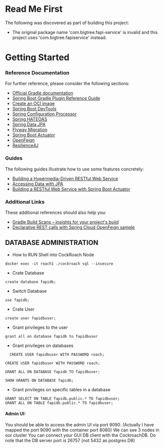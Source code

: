 # Read Me First
The following was discovered as part of building this project:

* The original package name 'com.bigtree.fapi-service' is invalid and this project uses 'com.bigtree.fapiservice' instead.

# Getting Started

### Reference Documentation
For further reference, please consider the following sections:

* [Official Gradle documentation](https://docs.gradle.org)
* [Spring Boot Gradle Plugin Reference Guide](https://docs.spring.io/spring-boot/docs/2.6.1/gradle-plugin/reference/html/)
* [Create an OCI image](https://docs.spring.io/spring-boot/docs/2.6.1/gradle-plugin/reference/html/#build-image)
* [Spring Boot DevTools](https://docs.spring.io/spring-boot/docs/2.6.1/reference/htmlsingle/#using-boot-devtools)
* [Spring Configuration Processor](https://docs.spring.io/spring-boot/docs/2.6.1/reference/htmlsingle/#configuration-metadata-annotation-processor)
* [Spring HATEOAS](https://docs.spring.io/spring-boot/docs/2.6.1/reference/htmlsingle/#boot-features-spring-hateoas)
* [Spring Data JPA](https://docs.spring.io/spring-boot/docs/2.6.1/reference/htmlsingle/#boot-features-jpa-and-spring-data)
* [Flyway Migration](https://docs.spring.io/spring-boot/docs/2.6.1/reference/htmlsingle/#howto-execute-flyway-database-migrations-on-startup)
* [Spring Boot Actuator](https://docs.spring.io/spring-boot/docs/2.6.1/reference/htmlsingle/#production-ready)
* [OpenFeign](https://docs.spring.io/spring-cloud-openfeign/docs/current/reference/html/)
* [Resilience4J](https://cloud.spring.io/spring-cloud-static/spring-cloud-circuitbreaker/current/reference/html)

### Guides
The following guides illustrate how to use some features concretely:

* [Building a Hypermedia-Driven RESTful Web Service](https://spring.io/guides/gs/rest-hateoas/)
* [Accessing Data with JPA](https://spring.io/guides/gs/accessing-data-jpa/)
* [Building a RESTful Web Service with Spring Boot Actuator](https://spring.io/guides/gs/actuator-service/)

### Additional Links
These additional references should also help you:

* [Gradle Build Scans – insights for your project's build](https://scans.gradle.com#gradle)
* [Declarative REST calls with Spring Cloud OpenFeign sample](https://github.com/spring-cloud-samples/feign-eureka)

## DATABASE ADMINISTRATION

* How to RUN Shell into CockRoach Node
```
docker exec -it roach1 ./cockroach sql --insecure
```
* Crate Database
```
create database fapidb;
```
* Switch Database
```
use fapidb;
```


* Crate User
```
create user fapidbuser;
```
* Grant privileges to the user 
```
grant all on database fapidb to fapidbuser
```
* Grant privileges on databases

```
  CREATE USER fapidbuser WITH PASSWORD roach;
  ```
```
CREATE USER fapidbuser WITH PASSWORD roach;
```
```
GRANT ALL ON DATABASE fapidb TO fapidbuser;
```
```
SHOW GRANTS ON DATABASE fapidb;
```
* Grant privileges on specific tables in a database
```
GRANT SELECT ON TABLE fapidb.public.* TO fapidbuser;
GRANT ALL ON TABLE fapidb.public.* TO fapidbuser;
```
#### Admin UI:
You should be able to access the admin UI via port 9090. (Actually I have mapped the port 9090 with the container port 8080)
We can see 3 nodes in our cluster
You can connect your GUI DB client with the CockroachDB. Do note that the DB server port is 26757 (not 5432 as postgres DB)